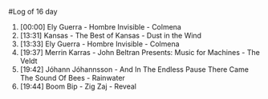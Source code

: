#Log of 16 day

1. [00:00] Ely Guerra - Hombre Invisible - Colmena
1. [13:31] Kansas - The Best of Kansas - Dust in the Wind
1. [13:33] Ely Guerra - Hombre Invisible - Colmena
1. [19:37] Merrin Karras - John Beltran Presents: Music for Machines - The Veldt
1. [19:42] Jóhann Jóhannsson - And In The Endless Pause There Came The Sound Of Bees - Rainwater
1. [19:44] Boom Bip - Zig Zaj - Reveal
